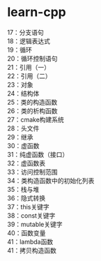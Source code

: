 # learn-cpp

17：分支语句<br>
18：逻辑表达式<br>
19：循环<br>
20：循环控制语句<br>
21：引用（一）<br>
22：引用（二）<br>
23：对象<br>
24：结构体<br>
25：类的构造函数<br>
26：类的析构函数<br>
27：cmake构建系统<br>
28：头文件<br>
29：继承<br>
30：虚函数<br>
31：纯虚函数（接口）<br>
32：虚函数表<br>
33：访问控制范围<br>
34：类构造函数中的初始化列表<br>
35：栈与堆<br>
36：隐式转换<br>
37：this关键字<br>
38：const关键字<br>
39：mutable关键字<br>
40：函数变量<br>
41：lambda函数<br>
41：拷贝构造函数<br>
